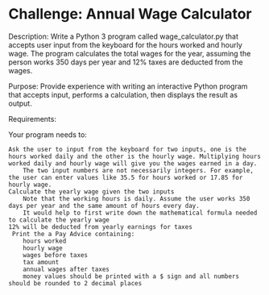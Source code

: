 # Challenge: Annual Wage Calculator

Description: Write a Python 3 program called wage_calculator.py that accepts user input from the keyboard for the hours worked and hourly wage. The program calculates the total wages for the year, assuming the person works 350 days per year and 12% taxes are deducted from the wages.

Purpose: Provide experience with writing an interactive Python program that accepts input, performs a calculation, then displays the result as output.

Requirements:

Your program needs to:

    Ask the user to input from the keyboard for two inputs, one is the hours worked daily and the other is the hourly wage. Multiplying hours worked daily and hourly wage will give you the wages earned in a day.
        The two input numbers are not necessarily integers. For example, the user can enter values like 35.5 for hours worked or 17.85 for hourly wage.
    Calculate the yearly wage given the two inputs
        Note that the working hours is daily. Assume the user works 350 days per year and the same amount of hours every day.
        It would help to first write down the mathematical formula needed to calculate the yearly wage
    12% will be deducted from yearly earnings for taxes
     Print the a Pay Advice containing:
        hours worked
        hourly wage
        wages before taxes
        tax amount
        annual wages after taxes 
        money values should be printed with a $ sign and all numbers should be rounded to 2 decimal places
